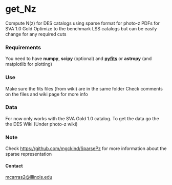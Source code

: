 get_Nz
======

Compute N(z) for DES catalogs using sparse format for photo-z PDFs for SVA 1.0 Gold
Optimize to the benchmark LSS catalogs but can be easily change for any required cuts


### Requirements
You need to have **numpy**, **scipy** (optional) and [**pyfits**](http://www.stsci.edu/institute/software_hardware/pyfits) or **astropy** (and matplotlib for plotting)

### Use
Make sure the fits files (from wiki) are in the same folder
Check comments on the files and wiki page for more info

### Data
For now only works with the SVA Gold 1.0 catalog. 
To get the data go the the DES Wiki (Under photo-z wiki)

### Note
Check https://github.com/mgckind/SparsePz for more information about the sparse representation

#### Contact
mcarras2@illinois.edu

